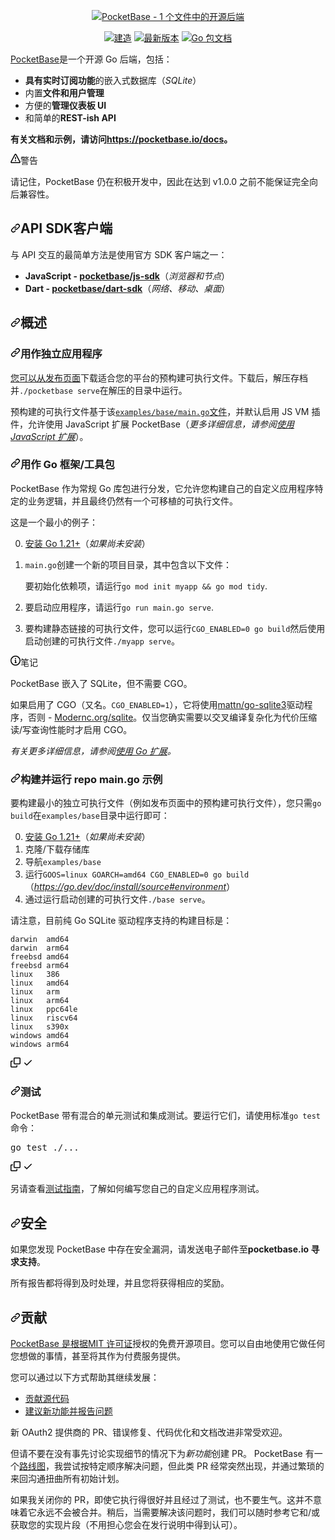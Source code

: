 <div class="Box-sc-g0xbh4-0 bJMeLZ js-snippet-clipboard-copy-unpositioned" data-hpc="true"><article class="markdown-body entry-content container-lg" itemprop="text"><p align="center" dir="auto">
    <a href="https://pocketbase.io" rel="nofollow">
        <img src="https://camo.githubusercontent.com/45afc34faad79c9a4591c3ec02a3e98ec3e99b0e1c8a6fbbf11b6ea8f402fdf6/68747470733a2f2f692e696d6775722e636f6d2f3571696d6e6d352e706e67" alt="PocketBase - 1 个文件中的开源后端" data-canonical-src="https://i.imgur.com/5qimnm5.png" style="max-width: 100%;">
    </a>
</p>
<p align="center" dir="auto">
    <a href="https://github.com/pocketbase/pocketbase/actions/workflows/release.yaml"><img src="https://github.com/pocketbase/pocketbase/actions/workflows/release.yaml/badge.svg" alt="建造" style="max-width: 100%;"></a>
    <a href="https://github.com/pocketbase/pocketbase/releases"><img src="https://camo.githubusercontent.com/b9732255507737ff199b5889590f12cfeb152808f09d5f94710b747bf2e8fa7a/68747470733a2f2f696d672e736869656c64732e696f2f6769746875622f72656c656173652f706f636b6574626173652f706f636b6574626173652e737667" alt="最新版本" data-canonical-src="https://img.shields.io/github/release/pocketbase/pocketbase.svg" style="max-width: 100%;"></a>
    <a href="https://pkg.go.dev/github.com/pocketbase/pocketbase" rel="nofollow"><img src="https://camo.githubusercontent.com/63cbf89251fcaf3bbe7e8452e7844cb36ced6b07f9bc3f60e82707c588479a4d/68747470733a2f2f676f646f632e6f72672f6769746875622e636f6d2f706f636b6574626173652f706f636b6574626173653f7374617475732e737667" alt="Go 包文档" data-canonical-src="https://godoc.org/github.com/pocketbase/pocketbase?status.svg" style="max-width: 100%;"></a>
</p>
<p dir="auto"><a href="https://pocketbase.io" rel="nofollow"><font style="vertical-align: inherit;"><font style="vertical-align: inherit;">PocketBase</font></font></a><font style="vertical-align: inherit;"><font style="vertical-align: inherit;">是一个开源 Go 后端，包括：</font></font></p>
<ul dir="auto">
<li><font style="vertical-align: inherit;"><strong><font style="vertical-align: inherit;">具有实时订阅功能</font></strong><font style="vertical-align: inherit;">的嵌入式数据库（</font></font><em><font style="vertical-align: inherit;"><font style="vertical-align: inherit;">SQLite</font></font></em><font style="vertical-align: inherit;"><font style="vertical-align: inherit;">）</font></font><strong><font style="vertical-align: inherit;"></font></strong></li>
<li><font style="vertical-align: inherit;"><font style="vertical-align: inherit;">内置</font></font><strong><font style="vertical-align: inherit;"><font style="vertical-align: inherit;">文件和用户管理</font></font></strong></li>
<li><font style="vertical-align: inherit;"><font style="vertical-align: inherit;">方便的</font></font><strong><font style="vertical-align: inherit;"><font style="vertical-align: inherit;">管理仪表板 UI</font></font></strong></li>
<li><font style="vertical-align: inherit;"><font style="vertical-align: inherit;">和简单的</font></font><strong><font style="vertical-align: inherit;"><font style="vertical-align: inherit;">REST-ish API</font></font></strong></li>
</ul>
<p dir="auto"><strong><font style="vertical-align: inherit;"><font style="vertical-align: inherit;">有关文档和示例，请访问</font></font><a href="https://pocketbase.io/docs" rel="nofollow"><font style="vertical-align: inherit;"><font style="vertical-align: inherit;">https://pocketbase.io/docs</font></font></a><font style="vertical-align: inherit;"><font style="vertical-align: inherit;">。</font></font></strong></p>
<div class="markdown-alert markdown-alert-warning" dir="auto"><p class="markdown-alert-title" dir="auto"><svg class="octicon octicon-alert mr-2" viewBox="0 0 16 16" version="1.1" width="16" height="16" aria-hidden="true"><path d="M6.457 1.047c.659-1.234 2.427-1.234 3.086 0l6.082 11.378A1.75 1.75 0 0 1 14.082 15H1.918a1.75 1.75 0 0 1-1.543-2.575Zm1.763.707a.25.25 0 0 0-.44 0L1.698 13.132a.25.25 0 0 0 .22.368h12.164a.25.25 0 0 0 .22-.368Zm.53 3.996v2.5a.75.75 0 0 1-1.5 0v-2.5a.75.75 0 0 1 1.5 0ZM9 11a1 1 0 1 1-2 0 1 1 0 0 1 2 0Z"></path></svg><font style="vertical-align: inherit;"><font style="vertical-align: inherit;">警告</font></font></p><p dir="auto"><font style="vertical-align: inherit;"><font style="vertical-align: inherit;">请记住，PocketBase 仍在积极开发中，因此在达到 v1.0.0 之前不能保证完全向后兼容性。</font></font></p>
</div>
<h2 tabindex="-1" dir="auto"><a id="user-content-api-sdk-clients" class="anchor" aria-hidden="true" tabindex="-1" href="#api-sdk-clients"><svg class="octicon octicon-link" viewBox="0 0 16 16" version="1.1" width="16" height="16" aria-hidden="true"><path d="m7.775 3.275 1.25-1.25a3.5 3.5 0 1 1 4.95 4.95l-2.5 2.5a3.5 3.5 0 0 1-4.95 0 .751.751 0 0 1 .018-1.042.751.751 0 0 1 1.042-.018 1.998 1.998 0 0 0 2.83 0l2.5-2.5a2.002 2.002 0 0 0-2.83-2.83l-1.25 1.25a.751.751 0 0 1-1.042-.018.751.751 0 0 1-.018-1.042Zm-4.69 9.64a1.998 1.998 0 0 0 2.83 0l1.25-1.25a.751.751 0 0 1 1.042.018.751.751 0 0 1 .018 1.042l-1.25 1.25a3.5 3.5 0 1 1-4.95-4.95l2.5-2.5a3.5 3.5 0 0 1 4.95 0 .751.751 0 0 1-.018 1.042.751.751 0 0 1-1.042.018 1.998 1.998 0 0 0-2.83 0l-2.5 2.5a1.998 1.998 0 0 0 0 2.83Z"></path></svg></a><font style="vertical-align: inherit;"><font style="vertical-align: inherit;">API SDK客户端</font></font></h2>
<p dir="auto"><font style="vertical-align: inherit;"><font style="vertical-align: inherit;">与 API 交互的最简单方法是使用官方 SDK 客户端之一：</font></font></p>
<ul dir="auto">
<li><strong><font style="vertical-align: inherit;"><font style="vertical-align: inherit;">JavaScript - </font></font><a href="https://github.com/pocketbase/js-sdk"><font style="vertical-align: inherit;"><font style="vertical-align: inherit;">pocketbase/js-sdk</font></font></a></strong><font style="vertical-align: inherit;"><font style="vertical-align: inherit;">（</font></font><em><font style="vertical-align: inherit;"><font style="vertical-align: inherit;">浏览器和节点</font></font></em><font style="vertical-align: inherit;"><font style="vertical-align: inherit;">）</font></font></li>
<li><strong><font style="vertical-align: inherit;"><font style="vertical-align: inherit;">Dart - </font></font><a href="https://github.com/pocketbase/dart-sdk"><font style="vertical-align: inherit;"><font style="vertical-align: inherit;">pocketbase/dart-sdk</font></font></a></strong><font style="vertical-align: inherit;"><font style="vertical-align: inherit;">（</font></font><em><font style="vertical-align: inherit;"><font style="vertical-align: inherit;">网络、移动、桌面</font></font></em><font style="vertical-align: inherit;"><font style="vertical-align: inherit;">）</font></font></li>
</ul>
<h2 tabindex="-1" dir="auto"><a id="user-content-overview" class="anchor" aria-hidden="true" tabindex="-1" href="#overview"><svg class="octicon octicon-link" viewBox="0 0 16 16" version="1.1" width="16" height="16" aria-hidden="true"><path d="m7.775 3.275 1.25-1.25a3.5 3.5 0 1 1 4.95 4.95l-2.5 2.5a3.5 3.5 0 0 1-4.95 0 .751.751 0 0 1 .018-1.042.751.751 0 0 1 1.042-.018 1.998 1.998 0 0 0 2.83 0l2.5-2.5a2.002 2.002 0 0 0-2.83-2.83l-1.25 1.25a.751.751 0 0 1-1.042-.018.751.751 0 0 1-.018-1.042Zm-4.69 9.64a1.998 1.998 0 0 0 2.83 0l1.25-1.25a.751.751 0 0 1 1.042.018.751.751 0 0 1 .018 1.042l-1.25 1.25a3.5 3.5 0 1 1-4.95-4.95l2.5-2.5a3.5 3.5 0 0 1 4.95 0 .751.751 0 0 1-.018 1.042.751.751 0 0 1-1.042.018 1.998 1.998 0 0 0-2.83 0l-2.5 2.5a1.998 1.998 0 0 0 0 2.83Z"></path></svg></a><font style="vertical-align: inherit;"><font style="vertical-align: inherit;">概述</font></font></h2>
<h3 tabindex="-1" dir="auto"><a id="user-content-use-as-standalone-app" class="anchor" aria-hidden="true" tabindex="-1" href="#use-as-standalone-app"><svg class="octicon octicon-link" viewBox="0 0 16 16" version="1.1" width="16" height="16" aria-hidden="true"><path d="m7.775 3.275 1.25-1.25a3.5 3.5 0 1 1 4.95 4.95l-2.5 2.5a3.5 3.5 0 0 1-4.95 0 .751.751 0 0 1 .018-1.042.751.751 0 0 1 1.042-.018 1.998 1.998 0 0 0 2.83 0l2.5-2.5a2.002 2.002 0 0 0-2.83-2.83l-1.25 1.25a.751.751 0 0 1-1.042-.018.751.751 0 0 1-.018-1.042Zm-4.69 9.64a1.998 1.998 0 0 0 2.83 0l1.25-1.25a.751.751 0 0 1 1.042.018.751.751 0 0 1 .018 1.042l-1.25 1.25a3.5 3.5 0 1 1-4.95-4.95l2.5-2.5a3.5 3.5 0 0 1 4.95 0 .751.751 0 0 1-.018 1.042.751.751 0 0 1-1.042.018 1.998 1.998 0 0 0-2.83 0l-2.5 2.5a1.998 1.998 0 0 0 0 2.83Z"></path></svg></a><font style="vertical-align: inherit;"><font style="vertical-align: inherit;">用作独立应用程序</font></font></h3>
<p dir="auto"><font style="vertical-align: inherit;"></font><a href="https://github.com/pocketbase/pocketbase/releases"><font style="vertical-align: inherit;"><font style="vertical-align: inherit;">您可以从发布页面</font></font></a><font style="vertical-align: inherit;"><font style="vertical-align: inherit;">下载适合您的平台的预构建可执行文件</font><font style="vertical-align: inherit;">。下载后，解压存档并</font></font><code>./pocketbase serve</code><font style="vertical-align: inherit;"><font style="vertical-align: inherit;">在解压的目录中运行。</font></font></p>
<p dir="auto"><font style="vertical-align: inherit;"><font style="vertical-align: inherit;">预构建的可执行文件基于该</font></font><a href="https://github.com/pocketbase/pocketbase/blob/master/examples/base/main.go"><code>examples/base/main.go</code><font style="vertical-align: inherit;"><font style="vertical-align: inherit;">文件</font></font></a><font style="vertical-align: inherit;"><font style="vertical-align: inherit;">，并默认启用 JS VM 插件，允许使用 JavaScript 扩展 PocketBase（</font></font><em><font style="vertical-align: inherit;"><font style="vertical-align: inherit;">更多详细信息，请参阅</font></font><a href="https://pocketbase.io/docs/js-overview/" rel="nofollow"><font style="vertical-align: inherit;"><font style="vertical-align: inherit;">使用 JavaScript 扩展</font></font></a></em><font style="vertical-align: inherit;"><font style="vertical-align: inherit;">）。</font></font></p>
<h3 tabindex="-1" dir="auto"><a id="user-content-use-as-a-go-frameworktoolkit" class="anchor" aria-hidden="true" tabindex="-1" href="#use-as-a-go-frameworktoolkit"><svg class="octicon octicon-link" viewBox="0 0 16 16" version="1.1" width="16" height="16" aria-hidden="true"><path d="m7.775 3.275 1.25-1.25a3.5 3.5 0 1 1 4.95 4.95l-2.5 2.5a3.5 3.5 0 0 1-4.95 0 .751.751 0 0 1 .018-1.042.751.751 0 0 1 1.042-.018 1.998 1.998 0 0 0 2.83 0l2.5-2.5a2.002 2.002 0 0 0-2.83-2.83l-1.25 1.25a.751.751 0 0 1-1.042-.018.751.751 0 0 1-.018-1.042Zm-4.69 9.64a1.998 1.998 0 0 0 2.83 0l1.25-1.25a.751.751 0 0 1 1.042.018.751.751 0 0 1 .018 1.042l-1.25 1.25a3.5 3.5 0 1 1-4.95-4.95l2.5-2.5a3.5 3.5 0 0 1 4.95 0 .751.751 0 0 1-.018 1.042.751.751 0 0 1-1.042.018 1.998 1.998 0 0 0-2.83 0l-2.5 2.5a1.998 1.998 0 0 0 0 2.83Z"></path></svg></a><font style="vertical-align: inherit;"><font style="vertical-align: inherit;">用作 Go 框架/工具包</font></font></h3>
<p dir="auto"><font style="vertical-align: inherit;"><font style="vertical-align: inherit;">PocketBase 作为常规 Go 库包进行分发，它允许您构建自己的自定义应用程序特定的业务逻辑，并且最终仍然有一个可移植的可执行文件。</font></font></p>
<p dir="auto"><font style="vertical-align: inherit;"><font style="vertical-align: inherit;">这是一个最小的例子：</font></font></p>
<ol start="0" dir="auto">
<li>
<p dir="auto"><a href="https://go.dev/doc/install" rel="nofollow"><font style="vertical-align: inherit;"><font style="vertical-align: inherit;">安装 Go 1.21+</font></font></a><font style="vertical-align: inherit;"><font style="vertical-align: inherit;">（</font></font><em><font style="vertical-align: inherit;"><font style="vertical-align: inherit;">如果尚未安装</font></font></em><font style="vertical-align: inherit;"><font style="vertical-align: inherit;">）</font></font></p>
</li>
<li>
<p dir="auto"><font style="vertical-align: inherit;"></font><code>main.go</code><font style="vertical-align: inherit;"><font style="vertical-align: inherit;">创建一个新的项目目录，其中</font><font style="vertical-align: inherit;">包含以下文件：</font></font></p>

<p dir="auto"><font style="vertical-align: inherit;"><font style="vertical-align: inherit;">要初始化依赖项，请运行</font></font><code>go mod init myapp &amp;&amp; go mod tidy</code><font style="vertical-align: inherit;"><font style="vertical-align: inherit;">.</font></font></p>
</li>
<li>
<p dir="auto"><font style="vertical-align: inherit;"><font style="vertical-align: inherit;">要启动应用程序，请运行</font></font><code>go run main.go serve</code><font style="vertical-align: inherit;"><font style="vertical-align: inherit;">.</font></font></p>
</li>
<li>
<p dir="auto"><font style="vertical-align: inherit;"><font style="vertical-align: inherit;">要构建静态链接的可执行文件，您可以运行</font></font><code>CGO_ENABLED=0 go build</code><font style="vertical-align: inherit;"><font style="vertical-align: inherit;">然后使用 启动创建的可执行文件</font></font><code>./myapp serve</code><font style="vertical-align: inherit;"><font style="vertical-align: inherit;">。</font></font></p>
</li>
</ol>
<div class="markdown-alert markdown-alert-note" dir="auto"><p class="markdown-alert-title" dir="auto"><svg class="octicon octicon-info mr-2" viewBox="0 0 16 16" version="1.1" width="16" height="16" aria-hidden="true"><path d="M0 8a8 8 0 1 1 16 0A8 8 0 0 1 0 8Zm8-6.5a6.5 6.5 0 1 0 0 13 6.5 6.5 0 0 0 0-13ZM6.5 7.75A.75.75 0 0 1 7.25 7h1a.75.75 0 0 1 .75.75v2.75h.25a.75.75 0 0 1 0 1.5h-2a.75.75 0 0 1 0-1.5h.25v-2h-.25a.75.75 0 0 1-.75-.75ZM8 6a1 1 0 1 1 0-2 1 1 0 0 1 0 2Z"></path></svg><font style="vertical-align: inherit;"><font style="vertical-align: inherit;">笔记</font></font></p><p dir="auto"><font style="vertical-align: inherit;"><font style="vertical-align: inherit;">PocketBase 嵌入了 SQLite，但不需要 CGO。</font></font></p>
<p dir="auto"><font style="vertical-align: inherit;"><font style="vertical-align: inherit;">如果启用了 CGO（又名。</font></font><code>CGO_ENABLED=1</code><font style="vertical-align: inherit;"><font style="vertical-align: inherit;">），它将使用</font></font><a href="https://pkg.go.dev/github.com/mattn/go-sqlite3" rel="nofollow"><font style="vertical-align: inherit;"><font style="vertical-align: inherit;">mattn/go-sqlite3</font></font></a><font style="vertical-align: inherit;"><font style="vertical-align: inherit;">驱动程序，否则 - </font></font><a href="https://pkg.go.dev/modernc.org/sqlite" rel="nofollow"><font style="vertical-align: inherit;"><font style="vertical-align: inherit;">Modernc.org/sqlite</font></font></a><font style="vertical-align: inherit;"><font style="vertical-align: inherit;">。仅当您确实需要以交叉编译复杂化为代价压缩读/写查询性能时才启用 CGO。</font></font></p>
</div>
<p dir="auto"><em><font style="vertical-align: inherit;"><font style="vertical-align: inherit;">有关更多详细信息，请参阅</font></font><a href="https://pocketbase.io/docs/go-overview/" rel="nofollow"><font style="vertical-align: inherit;"><font style="vertical-align: inherit;">使用 Go 扩展</font></font></a><font style="vertical-align: inherit;"><font style="vertical-align: inherit;">。</font></font></em></p>
<h3 tabindex="-1" dir="auto"><a id="user-content-building-and-running-the-repo-maingo-example" class="anchor" aria-hidden="true" tabindex="-1" href="#building-and-running-the-repo-maingo-example"><svg class="octicon octicon-link" viewBox="0 0 16 16" version="1.1" width="16" height="16" aria-hidden="true"><path d="m7.775 3.275 1.25-1.25a3.5 3.5 0 1 1 4.95 4.95l-2.5 2.5a3.5 3.5 0 0 1-4.95 0 .751.751 0 0 1 .018-1.042.751.751 0 0 1 1.042-.018 1.998 1.998 0 0 0 2.83 0l2.5-2.5a2.002 2.002 0 0 0-2.83-2.83l-1.25 1.25a.751.751 0 0 1-1.042-.018.751.751 0 0 1-.018-1.042Zm-4.69 9.64a1.998 1.998 0 0 0 2.83 0l1.25-1.25a.751.751 0 0 1 1.042.018.751.751 0 0 1 .018 1.042l-1.25 1.25a3.5 3.5 0 1 1-4.95-4.95l2.5-2.5a3.5 3.5 0 0 1 4.95 0 .751.751 0 0 1-.018 1.042.751.751 0 0 1-1.042.018 1.998 1.998 0 0 0-2.83 0l-2.5 2.5a1.998 1.998 0 0 0 0 2.83Z"></path></svg></a><font style="vertical-align: inherit;"><font style="vertical-align: inherit;">构建并运行 repo main.go 示例</font></font></h3>
<p dir="auto"><font style="vertical-align: inherit;"><font style="vertical-align: inherit;">要构建最小的独立可执行文件（例如发布页面中的预构建可执行文件），您只需</font></font><code>go build</code><font style="vertical-align: inherit;"><font style="vertical-align: inherit;">在</font></font><code>examples/base</code><font style="vertical-align: inherit;"><font style="vertical-align: inherit;">目录中运行即可：</font></font></p>
<ol start="0" dir="auto">
<li><a href="https://go.dev/doc/install" rel="nofollow"><font style="vertical-align: inherit;"><font style="vertical-align: inherit;">安装 Go 1.21+</font></font></a><font style="vertical-align: inherit;"><font style="vertical-align: inherit;">（</font></font><em><font style="vertical-align: inherit;"><font style="vertical-align: inherit;">如果尚未安装</font></font></em><font style="vertical-align: inherit;"><font style="vertical-align: inherit;">）</font></font></li>
<li><font style="vertical-align: inherit;"><font style="vertical-align: inherit;">克隆/下载存储库</font></font></li>
<li><font style="vertical-align: inherit;"><font style="vertical-align: inherit;">导航</font></font><code>examples/base</code></li>
<li><font style="vertical-align: inherit;"><font style="vertical-align: inherit;">运行</font></font><code>GOOS=linux GOARCH=amd64 CGO_ENABLED=0 go build</code><font style="vertical-align: inherit;"><font style="vertical-align: inherit;">
（</font></font><em><a href="https://go.dev/doc/install/source#environment" rel="nofollow"><font style="vertical-align: inherit;"><font style="vertical-align: inherit;">https://go.dev/doc/install/source#environment</font></font></a></em><font style="vertical-align: inherit;"><font style="vertical-align: inherit;">）</font></font></li>
<li><font style="vertical-align: inherit;"><font style="vertical-align: inherit;">通过运行启动创建的可执行文件</font></font><code>./base serve</code><font style="vertical-align: inherit;"><font style="vertical-align: inherit;">。</font></font></li>
</ol>
<p dir="auto"><font style="vertical-align: inherit;"><font style="vertical-align: inherit;">请注意，目前纯 Go SQLite 驱动程序支持的构建目标是：</font></font></p>
<div class="snippet-clipboard-content notranslate position-relative overflow-auto"><pre class="notranslate"><code>darwin  amd64
darwin  arm64
freebsd amd64
freebsd arm64
linux   386
linux   amd64
linux   arm
linux   arm64
linux   ppc64le
linux   riscv64
linux   s390x
windows amd64
windows arm64
</code></pre><div class="zeroclipboard-container">
    <clipboard-copy aria-label="Copy" class="ClipboardButton btn btn-invisible js-clipboard-copy m-2 p-0 tooltipped-no-delay d-flex flex-justify-center flex-items-center" data-copy-feedback="Copied!" data-tooltip-direction="w" value="darwin  amd64
darwin  arm64
freebsd amd64
freebsd arm64
linux   386
linux   amd64
linux   arm
linux   arm64
linux   ppc64le
linux   riscv64
linux   s390x
windows amd64
windows arm64" tabindex="0" role="button">
      <svg aria-hidden="true" height="16" viewBox="0 0 16 16" version="1.1" width="16" data-view-component="true" class="octicon octicon-copy js-clipboard-copy-icon">
    <path d="M0 6.75C0 5.784.784 5 1.75 5h1.5a.75.75 0 0 1 0 1.5h-1.5a.25.25 0 0 0-.25.25v7.5c0 .138.112.25.25.25h7.5a.25.25 0 0 0 .25-.25v-1.5a.75.75 0 0 1 1.5 0v1.5A1.75 1.75 0 0 1 9.25 16h-7.5A1.75 1.75 0 0 1 0 14.25Z"></path><path d="M5 1.75C5 .784 5.784 0 6.75 0h7.5C15.216 0 16 .784 16 1.75v7.5A1.75 1.75 0 0 1 14.25 11h-7.5A1.75 1.75 0 0 1 5 9.25Zm1.75-.25a.25.25 0 0 0-.25.25v7.5c0 .138.112.25.25.25h7.5a.25.25 0 0 0 .25-.25v-7.5a.25.25 0 0 0-.25-.25Z"></path>
</svg>
      <svg aria-hidden="true" height="16" viewBox="0 0 16 16" version="1.1" width="16" data-view-component="true" class="octicon octicon-check js-clipboard-check-icon color-fg-success d-none">
    <path d="M13.78 4.22a.75.75 0 0 1 0 1.06l-7.25 7.25a.75.75 0 0 1-1.06 0L2.22 9.28a.751.751 0 0 1 .018-1.042.751.751 0 0 1 1.042-.018L6 10.94l6.72-6.72a.75.75 0 0 1 1.06 0Z"></path>
</svg>
    </clipboard-copy>
  </div></div>
<h3 tabindex="-1" dir="auto"><a id="user-content-testing" class="anchor" aria-hidden="true" tabindex="-1" href="#testing"><svg class="octicon octicon-link" viewBox="0 0 16 16" version="1.1" width="16" height="16" aria-hidden="true"><path d="m7.775 3.275 1.25-1.25a3.5 3.5 0 1 1 4.95 4.95l-2.5 2.5a3.5 3.5 0 0 1-4.95 0 .751.751 0 0 1 .018-1.042.751.751 0 0 1 1.042-.018 1.998 1.998 0 0 0 2.83 0l2.5-2.5a2.002 2.002 0 0 0-2.83-2.83l-1.25 1.25a.751.751 0 0 1-1.042-.018.751.751 0 0 1-.018-1.042Zm-4.69 9.64a1.998 1.998 0 0 0 2.83 0l1.25-1.25a.751.751 0 0 1 1.042.018.751.751 0 0 1 .018 1.042l-1.25 1.25a3.5 3.5 0 1 1-4.95-4.95l2.5-2.5a3.5 3.5 0 0 1 4.95 0 .751.751 0 0 1-.018 1.042.751.751 0 0 1-1.042.018 1.998 1.998 0 0 0-2.83 0l-2.5 2.5a1.998 1.998 0 0 0 0 2.83Z"></path></svg></a><font style="vertical-align: inherit;"><font style="vertical-align: inherit;">测试</font></font></h3>
<p dir="auto"><font style="vertical-align: inherit;"><font style="vertical-align: inherit;">PocketBase 带有混合的单元测试和集成测试。要运行它们，请使用标准</font></font><code>go test</code><font style="vertical-align: inherit;"><font style="vertical-align: inherit;">命令：</font></font></p>
<div class="highlight highlight-source-shell notranslate position-relative overflow-auto" dir="auto"><pre>go <span class="pl-c1">test</span> ./...</pre><div class="zeroclipboard-container">
    <clipboard-copy aria-label="Copy" class="ClipboardButton btn btn-invisible js-clipboard-copy m-2 p-0 tooltipped-no-delay d-flex flex-justify-center flex-items-center" data-copy-feedback="Copied!" data-tooltip-direction="w" value="go test ./..." tabindex="0" role="button">
      <svg aria-hidden="true" height="16" viewBox="0 0 16 16" version="1.1" width="16" data-view-component="true" class="octicon octicon-copy js-clipboard-copy-icon">
    <path d="M0 6.75C0 5.784.784 5 1.75 5h1.5a.75.75 0 0 1 0 1.5h-1.5a.25.25 0 0 0-.25.25v7.5c0 .138.112.25.25.25h7.5a.25.25 0 0 0 .25-.25v-1.5a.75.75 0 0 1 1.5 0v1.5A1.75 1.75 0 0 1 9.25 16h-7.5A1.75 1.75 0 0 1 0 14.25Z"></path><path d="M5 1.75C5 .784 5.784 0 6.75 0h7.5C15.216 0 16 .784 16 1.75v7.5A1.75 1.75 0 0 1 14.25 11h-7.5A1.75 1.75 0 0 1 5 9.25Zm1.75-.25a.25.25 0 0 0-.25.25v7.5c0 .138.112.25.25.25h7.5a.25.25 0 0 0 .25-.25v-7.5a.25.25 0 0 0-.25-.25Z"></path>
</svg>
      <svg aria-hidden="true" height="16" viewBox="0 0 16 16" version="1.1" width="16" data-view-component="true" class="octicon octicon-check js-clipboard-check-icon color-fg-success d-none">
    <path d="M13.78 4.22a.75.75 0 0 1 0 1.06l-7.25 7.25a.75.75 0 0 1-1.06 0L2.22 9.28a.751.751 0 0 1 .018-1.042.751.751 0 0 1 1.042-.018L6 10.94l6.72-6.72a.75.75 0 0 1 1.06 0Z"></path>
</svg>
    </clipboard-copy>
  </div></div>
<p dir="auto"><font style="vertical-align: inherit;"><font style="vertical-align: inherit;">另请查看</font></font><a href="http://pocketbase.io/docs/testing" rel="nofollow"><font style="vertical-align: inherit;"><font style="vertical-align: inherit;">测试指南</font></font></a><font style="vertical-align: inherit;"><font style="vertical-align: inherit;">，了解如何编写您自己的自定义应用程序测试。</font></font></p>
<h2 tabindex="-1" dir="auto"><a id="user-content-security" class="anchor" aria-hidden="true" tabindex="-1" href="#security"><svg class="octicon octicon-link" viewBox="0 0 16 16" version="1.1" width="16" height="16" aria-hidden="true"><path d="m7.775 3.275 1.25-1.25a3.5 3.5 0 1 1 4.95 4.95l-2.5 2.5a3.5 3.5 0 0 1-4.95 0 .751.751 0 0 1 .018-1.042.751.751 0 0 1 1.042-.018 1.998 1.998 0 0 0 2.83 0l2.5-2.5a2.002 2.002 0 0 0-2.83-2.83l-1.25 1.25a.751.751 0 0 1-1.042-.018.751.751 0 0 1-.018-1.042Zm-4.69 9.64a1.998 1.998 0 0 0 2.83 0l1.25-1.25a.751.751 0 0 1 1.042.018.751.751 0 0 1 .018 1.042l-1.25 1.25a3.5 3.5 0 1 1-4.95-4.95l2.5-2.5a3.5 3.5 0 0 1 4.95 0 .751.751 0 0 1-.018 1.042.751.751 0 0 1-1.042.018 1.998 1.998 0 0 0-2.83 0l-2.5 2.5a1.998 1.998 0 0 0 0 2.83Z"></path></svg></a><font style="vertical-align: inherit;"><font style="vertical-align: inherit;">安全</font></font></h2>
<p dir="auto"><font style="vertical-align: inherit;"><font style="vertical-align: inherit;">如果您发现 PocketBase 中存在安全漏洞，请发送电子邮件至</font></font><strong><font style="vertical-align: inherit;"><font style="vertical-align: inherit;">pocketbase.io 寻求支持</font></font></strong><font style="vertical-align: inherit;"><font style="vertical-align: inherit;">。</font></font></p>
<p dir="auto"><font style="vertical-align: inherit;"><font style="vertical-align: inherit;">所有报告都将得到及时处理，并且您将获得相应的奖励。</font></font></p>
<h2 tabindex="-1" dir="auto"><a id="user-content-contributing" class="anchor" aria-hidden="true" tabindex="-1" href="#contributing"><svg class="octicon octicon-link" viewBox="0 0 16 16" version="1.1" width="16" height="16" aria-hidden="true"><path d="m7.775 3.275 1.25-1.25a3.5 3.5 0 1 1 4.95 4.95l-2.5 2.5a3.5 3.5 0 0 1-4.95 0 .751.751 0 0 1 .018-1.042.751.751 0 0 1 1.042-.018 1.998 1.998 0 0 0 2.83 0l2.5-2.5a2.002 2.002 0 0 0-2.83-2.83l-1.25 1.25a.751.751 0 0 1-1.042-.018.751.751 0 0 1-.018-1.042Zm-4.69 9.64a1.998 1.998 0 0 0 2.83 0l1.25-1.25a.751.751 0 0 1 1.042.018.751.751 0 0 1 .018 1.042l-1.25 1.25a3.5 3.5 0 1 1-4.95-4.95l2.5-2.5a3.5 3.5 0 0 1 4.95 0 .751.751 0 0 1-.018 1.042.751.751 0 0 1-1.042.018 1.998 1.998 0 0 0-2.83 0l-2.5 2.5a1.998 1.998 0 0 0 0 2.83Z"></path></svg></a><font style="vertical-align: inherit;"><font style="vertical-align: inherit;">贡献</font></font></h2>
<p dir="auto"><font style="vertical-align: inherit;"></font><a href="/pocketbase/pocketbase/blob/master/LICENSE.md"><font style="vertical-align: inherit;"><font style="vertical-align: inherit;">PocketBase 是根据MIT 许可证</font></font></a><font style="vertical-align: inherit;"><font style="vertical-align: inherit;">授权的免费开源项目</font><font style="vertical-align: inherit;">。您可以自由地使用它做任何您想做的事情，甚至将其作为付费服务提供。</font></font></p>
<p dir="auto"><font style="vertical-align: inherit;"><font style="vertical-align: inherit;">您可以通过以下方式帮助其继续发展：</font></font></p>
<ul dir="auto">
<li><a href="/pocketbase/pocketbase/blob/master/CONTRIBUTING.md"><font style="vertical-align: inherit;"><font style="vertical-align: inherit;">贡献源代码</font></font></a></li>
<li><a href="https://github.com/pocketbase/pocketbase/issues"><font style="vertical-align: inherit;"><font style="vertical-align: inherit;">建议新功能并报告问题</font></font></a></li>
</ul>
<p dir="auto"><font style="vertical-align: inherit;"><font style="vertical-align: inherit;">新 OAuth2 提供商的 PR、错误修复、代码优化和文档改进非常受欢迎。</font></font></p>
<p dir="auto"><font style="vertical-align: inherit;"><font style="vertical-align: inherit;">但请不要</font><font style="vertical-align: inherit;">在没有事先讨论实现细节的情况下为</font></font><em><font style="vertical-align: inherit;"><font style="vertical-align: inherit;">新功能</font></font></em><font style="vertical-align: inherit;"><font style="vertical-align: inherit;">创建 PR。 PocketBase 有一个</font></font><a href="https://github.com/orgs/pocketbase/projects/2"><font style="vertical-align: inherit;"><font style="vertical-align: inherit;">路线图</font></font></a><font style="vertical-align: inherit;"><font style="vertical-align: inherit;">，我尝试按特定顺序解决问题，但此类 PR 经常突然出现，并通过繁琐的来回沟通扭曲所有初始计划。</font></font></p>
<p dir="auto"><font style="vertical-align: inherit;"><font style="vertical-align: inherit;">如果我关闭你的 PR，即使它执行得很好并且经过了测试，也不要生气。这并不意味着它永远不会被合并。稍后，当需要解决该问题时，我们可以随时参考它和/或获取您的实现片段（不用担心您会在发行说明中得到认可）。</font></font></p>
</article></div>
